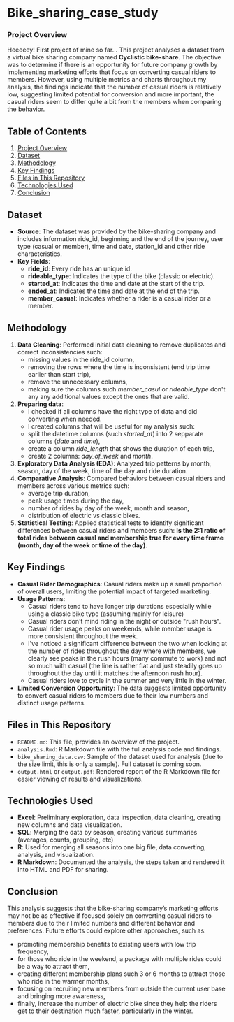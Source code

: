 # Bike_sharing_case_study
### Project Overview
Heeeeey! First project of mine so far...
This project analyses a dataset from a virtual bike sharing company named **Cyclistic bike-share**.
The objective was to determine if there is an opportunity for future company growth by implementing marketing efforts that focus on converting casual riders to members. 
However, using multiple metrics and charts throughout my analysis, the findings indicate that the number of casual riders is relatively low, suggesting limited potential for conversion and more important, the casual riders seem to differ quite a bit from the members when comparing the behavior.
  
## Table of Contents
1. [Project Overview](#project-overview)
2. [Dataset](#dataset)
3. [Methodology](#methodology)
4. [Key Findings](#key-findings)
5. [Files in This Repository](#files-in-this-repository)
6. [Technologies Used](#technologies-used)
7. [Conclusion](#conclusion)
   
## Dataset
- **Source**: The dataset was provided by the bike-sharing company and includes information ride_id, beginning and the end of the journey, user type (casual or member), time and date, station_id and other ride characteristics.
- **Key Fields**:
  - **ride_id**: Every ride has an unique id.
  - **rideable_type**: Indicates the type of the bike (classic or electric).
  - **started_at**: Indicates the time and date at the start of the trip.
  - **ended_at**: Indicates the time and date at the end of the trip.
  - **member_casual**: Indicates whether a rider is a casual rider or a member.

## Methodology
1. **Data Cleaning**: Performed initial data cleaning to remove duplicates and correct inconsistencies such:
   - missing values in the ride_id column,
   - removing the rows where the time is inconsistent (end trip time earlier than start trip),
   - remove the unnecessary columns,
   - making sure the columns such *member_casul* or *rideable_type* don't any any additional values except the ones that are valid.
2. **Preparing data**:
   * I checked if all columns have the right type of data and did converting when needed.
   * I created columns that will be useful for my analysis such:
   - split the datetime columns (such *started_at*) into 2 sepparate columns (*date* and *time*),
   - create a column *ride_length* that shows the duration of each trip,
   - create 2 columns: *day_of_week* and *month*.    
3. **Exploratory Data Analysis (EDA)**: Analyzed trip patterns by month, season, day of the week, time of the day and ride duration.
4. **Comparative Analysis**: Compared behaviors between casual riders and members across various metrics such:
   - average trip duration,
   - peak usage times during the day,
   - number of rides by day of the week, month and season,
   - distribution of electric vs classic bikes.
6. **Statistical Testing**: Applied statistical tests to identify significant differences between casual riders and members such:
   **Is the 2:1 ratio of total rides between casual and membership true for every time frame (month, day of the week or time of the day)**.

## Key Findings
- **Casual Rider Demographics**: Casual riders make up a small proportion of overall users, limiting the potential impact of targeted marketing.
- **Usage Patterns**:
  - Casual riders tend to have longer trip durations especially while using a classic bike type (assuming mainly for leisure)
  - Casual riders don't mind riding in the night or outside "rush hours".
  - Casual rider usage peaks on weekends, while member usage is more consistent throughout the week.
  - I've noticed a significant difference between the two when looking at the number of rides throughout the day where with members, we clearly see peaks in the rush hours (many commute to work) and not so much with casual (the line is rather flat and just steadily goes up throughout the day until it matches the afternoon rush hour).
  - Casual riders love to cycle in the summer and very little in the winter.
- **Limited Conversion Opportunity**: The data suggests limited opportunity to convert casual riders to members due to their low numbers and distinct usage patterns.

## Files in This Repository
- `README.md`: This file, provides an overview of the project.
- `analysis.Rmd`: R Markdown file with the full analysis code and findings.
- `bike_sharing_data.csv`: Sample of the dataset used for analysis (due to the size limit, this is only a sample). Full dataset is coming soon.
- `output.html` or `output.pdf`: Rendered report of the R Markdown file for easier viewing of results and visualizations.

## Technologies Used
- **Excel**: Preliminary exploration, data inspection, data cleaning, creating new columns and data visualization.
- **SQL**: Merging the data by season, creating various summaries (averages, counts, grouping, etc)
- **R**: Used for merging all seasons into one big file, data converting, analysis, and visualization.
- **R Markdown**: Documented the analysis, the steps taken and rendered it into HTML and PDF for sharing.

## Conclusion
This analysis suggests that the bike-sharing company’s marketing efforts may not be as effective if focused solely on converting casual riders to members due to their limited numbers and different behavior and preferences. 
Future efforts could explore other approaches, such as:
- promoting membership benefits to existing users with low trip frequency,
- for those who ride in the weekend, a package with multiple rides could be a way to attract them,
- creating different membership plans such 3 or 6 months to attract those who ride in the warmer months,
- focusing on recruiting new members from outside the current user base and bringing more awareness,
- finally, increase the number of electric bike since they help the riders get to their destination much faster, particularly in the winter.

